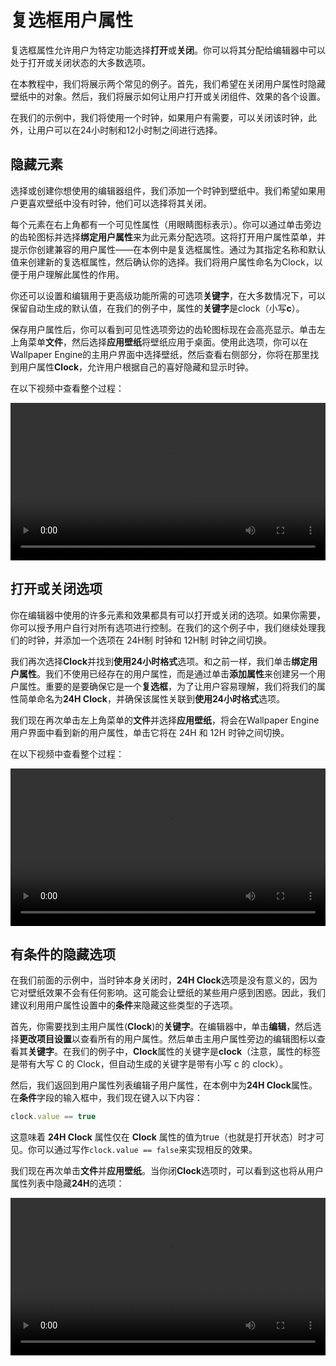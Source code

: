 # 复选框用户属性

复选框属性允许用户为特定功能选择**打开**或**关闭**。你可以将其分配给编辑器中可以处于打开或关闭状态的大多数选项。

在本教程中，我们将展示两个常见的例子。首先，我们希望在关闭用户属性时隐藏壁纸中的对象。然后，我们将展示如何让用户打开或关闭组件、效果的各个设置。

在我们的示例中，我们将使用一个时钟，如果用户有需要，可以关闭该时钟，此外，让用户可以在24小时制和12小时制之间进行选择。

## 隐藏元素

选择或创建你想使用的编辑器组件，我们添加一个时钟到壁纸中。我们希望如果用户更喜欢壁纸中没有时钟，他们可以选择将其关闭。

每个元素在右上角都有一个可见性属性（用眼睛图标表示）。你可以通过单击旁边的齿轮图标并选择**绑定用户属性**来为此元素分配选项。这将打开用户属性菜单，并提示你创建兼容的用户属性——在本例中是复选框属性。通过为其指定名称和默认值来创建新的复选框属性，然后确认你的选择。我们将用户属性命名为Clock，以便于用户理解此属性的作用。

你还可以设置和编辑用于更高级功能所需的可选项**关键字**，在大多数情况下，可以保留自动生成的默认值，在我们的例子中，属性的**关键字**是clock（小写**c**）。

保存用户属性后，你可以看到可见性选项旁边的齿轮图标现在会高亮显示。单击左上角菜单**文件**，然后选择**应用壁纸**将壁纸应用于桌面。使用此选项，你可以在Wallpaper Engine的主用户界面中选择壁纸，然后查看右侧部分，你将在那里找到用户属性**Clock**，允许用户根据自己的喜好隐藏和显示时钟。

在以下视频中查看整个过程：

<video width="100%" controls loop>
  <source :src="$withBase('/videos/property_checkbox.mp4')" type="video/mp4">
  Your browser does not support the video tag.
</video>

## 打开或关闭选项

你在编辑器中使用的许多元素和效果都具有可以打开或关闭的选项。如果你需要，你可以授予用户自行对所有选项进行控制。在我们的这个例子中，我们继续处理我们的时钟，并添加一个选项在 24H制 时钟和 12H制 时钟之间切换。

我们再次选择**Clock**并找到**使用24小时格式**选项。和之前一样，我们单击**绑定用户属性**。我们不使用已经存在的用户属性，而是通过单击**添加属性**来创建另一个用户属性。重要的是要确保它是一个**复选框**，为了让用户容易理解，我们将我们的属性简单命名为**24H Clock**，并确保该属性关联到**使用24小时格式**选项。

我们现在再次单击左上角菜单的**文件**并选择**应用壁纸**，将会在Wallpaper Engine用户界面中看到新的用户属性，单击它将在 24H 和 12H 时钟之间切换。

在以下视频中查看整个过程：

<video width="100%" controls loop>
  <source :src="$withBase('/videos/property_checkbox_secondary.mp4')" type="video/mp4">
  Your browser does not support the video tag.
</video>

## 有条件的隐藏选项

在我们前面的示例中，当时钟本身关闭时，**24H Clock**选项是没有意义的，因为它对壁纸效果不会有任何影响。这可能会让壁纸的某些用户感到困惑。因此，我们建议利用用户属性设置中的**条件**来隐藏这些类型的子选项。

首先，你需要找到主用户属性(**Clock**)的**关键字**。在编辑器中，单击**编辑**，然后选择**更改项目设置**以查看所有的用户属性。然后单击主用户属性旁边的编辑图标以查看其**关键字**。在我们的例子中，**Clock**属性的关键字是**clock**（注意，属性的标签是带有大写 C 的 Clock，但自动生成的关键字是带有小写 c 的 clock）。

然后，我们返回到用户属性列表编辑子用户属性，在本例中为**24H Clock**属性。在**条件**字段的输入框中，我们现在键入以下内容：

```js
clock.value == true
```

这意味着 **24H Clock** 属性仅在 **Clock** 属性的值为true（也就是打开状态）时才可见。你可以通过写作`clock.value == false`来实现相反的效果。

我们现在再次单击**文件**并**应用壁纸**。当你闭**Clock**选项时，可以看到这也将从用户属性列表中隐藏**24H**的选项：

<video width="100%" controls loop>
  <source :src="$withBase('/videos/property_checkbox_secondary_visibility.mp4')" type="video/mp4">
  Your browser does not support the video tag.
</video>